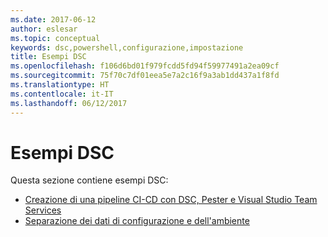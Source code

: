```yaml
---
ms.date: 2017-06-12
author: eslesar
ms.topic: conceptual
keywords: dsc,powershell,configurazione,impostazione
title: Esempi DSC
ms.openlocfilehash: f106d6bd01f979fcdd5fd94f59977491a2ea09cf
ms.sourcegitcommit: 75f70c7df01eea5e7a2c16f9a3ab1dd437a1f8fd
ms.translationtype: HT
ms.contentlocale: it-IT
ms.lasthandoff: 06/12/2017
---
```

<a id="dsc-examples" class="xliff"></a>
# Esempi DSC

Questa sezione contiene esempi DSC:

- [Creazione di una pipeline CI-CD con DSC, Pester e Visual Studio Team Services](dscCiCd.md)
- [Separazione dei dati di configurazione e dell'ambiente](separatingEnvData.md)

